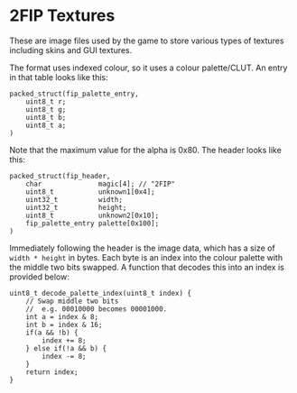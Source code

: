 # 2FIP Textures

These are image files used by the game to store various types of textures including skins and GUI textures.

The format uses indexed colour, so it uses a colour palette/CLUT. An entry in that table looks like this:

	packed_struct(fip_palette_entry,
		uint8_t r;
		uint8_t g;
		uint8_t b;
		uint8_t a;
	)

Note that the maximum value for the alpha is 0x80. The header looks like this:

	packed_struct(fip_header,
		char              magic[4]; // "2FIP"
		uint8_t           unknown1[0x4];
		uint32_t          width;
		uint32_t          height;
		uint8_t           unknown2[0x10];
		fip_palette_entry palette[0x100];
	)

Immediately following the header is the image data, which has a size of `width * height` in bytes. Each byte is an index into the colour palette with the middle two bits swapped. A function that decodes this into an index is provided below:

	uint8_t decode_palette_index(uint8_t index) {
		// Swap middle two bits
		//  e.g. 00010000 becomes 00001000.
		int a = index & 8;
		int b = index & 16;
		if(a && !b) {
			index += 8;
		} else if(!a && b) {
			index -= 8;
		}
		return index;
	}
